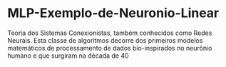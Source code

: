 # MLP-Exemplo-de-Neuronio-Linear
Teoria dos Sistemas Conexionistas, também conhecidos como Redes Neurais. Esta classe de algoritmos decorre dos primeiros modelos matemáticos de processamento de dados bio-inspirados no neurônio humano e que surgiram na década de 40

